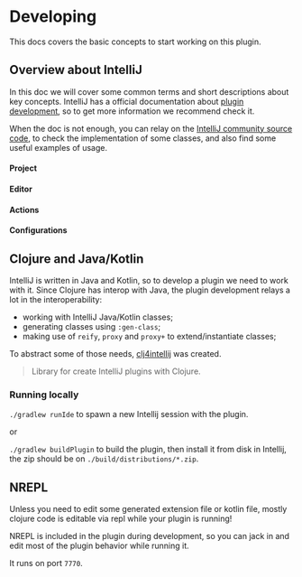 # Developing

This docs covers the basic concepts to start working on this plugin.


## Overview about IntelliJ

In this doc we will cover some common terms and short descriptions about key concepts. IntelliJ has a official documentation about [plugin development](https://plugins.jetbrains.com/docs/intellij/welcome.html), so to get more information we recommend check it.

When the doc is not enough, you can relay on the [IntelliJ community source code](https://github.com/JetBrains/intellij-community), to check the implementation of some classes, and also find some useful examples of usage.

#### Project
#### Editor
#### Actions
#### Configurations


## Clojure and Java/Kotlin

IntelliJ is written in Java and Kotlin, so to develop a plugin we need to work with it. 
Since Clojure has interop with Java, the plugin development relays a lot in the interoperability:
 - working with IntelliJ Java/Kotlin classes;
 - generating classes using `:gen-class`;
 - making use of `reify`, `proxy` and `proxy+` to extend/instantiate classes;

 To abstract some of those needs, [clj4intellij](https://github.com/ericdallo/clj4intellij) was created.
 > Library for create IntelliJ plugins with Clojure.


### Running locally

`./gradlew runIde` to spawn a new Intellij session with the plugin.

or

`./gradlew buildPlugin` to build the plugin, then install it from disk in Intellij, the zip should be on `./build/distributions/*.zip`.

## NREPL

Unless you need to edit some generated extension file or kotlin file, mostly clojure code is editable via repl while your plugin is running!

NREPL is included in the plugin during development, so you can jack in and edit most of the plugin behavior while running it.

It runs on port `7770`.
